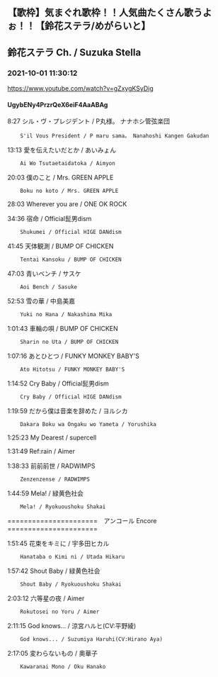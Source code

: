 ## 【歌枠】気まぐれ歌枠！！人気曲たくさん歌うよぉ！！【鈴花ステラ/めがらいと】
## 鈴花ステラ Ch. / Suzuka Stella
### 2021-10-01 11:30:12
https://www.youtube.com/watch?v=gZxygKSyDig
#### UgybENy4PrzrQeX6eiF4AaABAg
8:27	シル・ヴ・プレジデント / P丸様。 ナナホシ管弦楽団

		S'il Vous President / P maru sama。 Nanahoshi Kangen Gakudan



13:13	愛を伝えたいだとか / あいみょん

		Ai Wo Tsutaetaidatoka / Aimyon



20:03	僕のこと / Mrs. GREEN APPLE

		Boku no koto / Mrs. GREEN APPLE



28:03	Wherever you are / ONE OK ROCK



34:36	宿命 / Official髭男dism

		Shukumei / Official HIGE DANdism



41:45	天体観測 / BUMP OF CHICKEN

		Tentai Kansoku / BUMP OF CHICKEN



47:03	青いベンチ / サスケ

		Aoi Bench / Sasuke



52:53	雪の華 / 中島美嘉

		Yuki no Hana / Nakashima Mika



1:01:43	車輪の唄 / BUMP OF CHICKEN

		Sharin no Uta / BUMP OF CHICKEN



1:07:16	あとひとつ / FUNKY MONKEY BABY'S

		Ato Hitotsu / FUNKY MONKEY BABY'S



1:14:52	Cry Baby / Official髭男dism

		Cry Baby / Official HIGE DANdism



1:19:59	だから僕は音楽を辞めた / ヨルシカ

		Dakara Boku wa Ongaku wo Yameta / Yorushika



1:25:23	My Dearest / supercell



1:31:49	Ref:rain / Aimer



1:38:33	前前前世 / RADWIMPS

		Zenzenzense / RADWIMPS



1:44:59	Mela! / 緑黄色社会

		Mela! / Ryokuoushoku Shakai



======================　アンコール  Encore　======================



1:51:45	花束をキミに / 宇多田ヒカル

		Hanataba o Kimi ni / Utada Hikaru



1:57:42	Shout Baby / 緑黄色社会

		Shout Baby / Ryokuoushoku Shakai



2:03:12	六等星の夜 / Aimer

		Rokutosei no Yoru / Aimer



2:11:15	God knows... / 涼宮ハルヒ(CV:平野綾)

		God knows... / Suzumiya Haruhi(CV:Hirano Aya)



2:17:05	変わらないもの / 奧華子

		Kawaranai Mono / Oku Hanako


